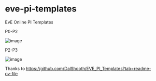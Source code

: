 # eve-pi-templates
 EvE Online PI Templates

P0-P2

![image](https://github.com/user-attachments/assets/9de84f79-90e4-4e3b-8386-c2f7291a29d0)

P2-P3

![image](https://github.com/user-attachments/assets/9b2e72e2-ec98-4605-b966-756b48e21972)

Thanks to https://github.com/DalShooth/EVE_PI_Templates?tab=readme-ov-file
